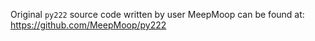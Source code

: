 Original `py222` source code written by user MeepMoop can be found at: https://github.com/MeepMoop/py222
